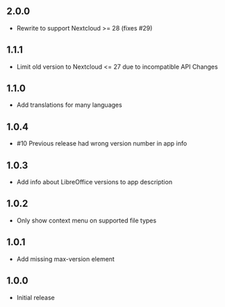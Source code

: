 ## 2.0.0
* Rewrite to support Nextcloud >= 28 (fixes #29)

## 1.1.1
* Limit old version to Nextcloud <= 27 due to incompatible API Changes

## 1.1.0
* Add translations for many languages

## 1.0.4
* #10 Previous release had wrong version number in app info

## 1.0.3
* Add info about LibreOffice versions to app description

## 1.0.2
* Only show context menu on supported file types

## 1.0.1
* Add missing max-version element

## 1.0.0
- Initial release

